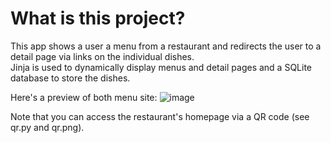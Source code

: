 # What is this project?
This app shows a user a menu from a restaurant and redirects the user to a detail page via links on the individual dishes.  
Jinja is used to dynamically display menus and detail pages and a SQLite database to store the dishes.

Here's a preview of both menu site:
![image](https://github.com/julienco03/webdev/assets/85078802/4d44349c-49e6-4e0b-a51e-1100a20a654a)

Note that you can access the restaurant's homepage via a QR code (see qr.py and qr.png).
